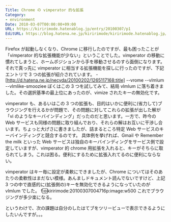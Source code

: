 ```yaml
---
Title: Chrome の vimperator 的な拡張
Category:
- environment
Date: 2010-03-07T00:00:00+09:00
URL: https://kiririmode.hatenablog.jp/entry/20100307/p1
EditURL: https://blog.hatena.ne.jp/kiririmode/kiririmode.hatenablog.jp/atom/entry/8454420450078212076
---
```



Firefox が起動しなくなり、Chrome に移行したのですが、最も困ったことが「vimperator 的な拡張機能が少ない」ということでした。vimperator の移動に慣れてしまうと、ホームポジションから手を移動させるのすら面倒になります。
それで真っ先に vimperator に相当する拡張機能を探しに行ったのですが、下記エントリで 3 つの拡張が紹介されています。
-[http://d.hatena.ne.jp/necyda/20100202/1265117168:title]
--vrome
--vlmlum
--vlmlike-smooziee
ぼくはこの 3 つを試してみて、結局 vlmlum に落ち着きました。その選択基準の最上位にあったのが、vimize されたキーの無効化です。


vimperator も、あるいはこの 3 つの拡張も、目的はいかに便利に(省力して)ブラウジングを行えるかが問題で、その問題に対してこれらの拡張が出した解が「vi のようなキーバインディング」だったのだと思います。一方で、昨今の Web サービスも同様の問題に取り組んでおり、それらの解はお互いに干渉し合います。ちょっと大げさに書きましたが、詰まるところ特定 Web サービスのキーバインディングと競合するのです。
具体例を挙げれば、Gmail や Remember the milk といった Web サービスは独自のキーバインディングをサービス側で設定していますが、vimperator 的 chrome 用拡張を入れると、キーがそちらに取られてしまう。これは困る。便利にするために拡張入れてるのに便利にならない。

vimperator はキー毎に設定が柔軟にできましたが、Chrome についてはそのあたりの柔軟性はまだない模様。あんましドキュメント読んでないですけど、上記 3 つの中で直感的に(拡張側の)キーを無効化できるようになっていたのが vlmlum でした。
f:id:kiririmode:20100307004716p:image:w500
これでブラウジングが多少楽になる。

というわけで、次の課題は自分のしたはてブをツリービューで表示できるようにしたいんですが。。。
